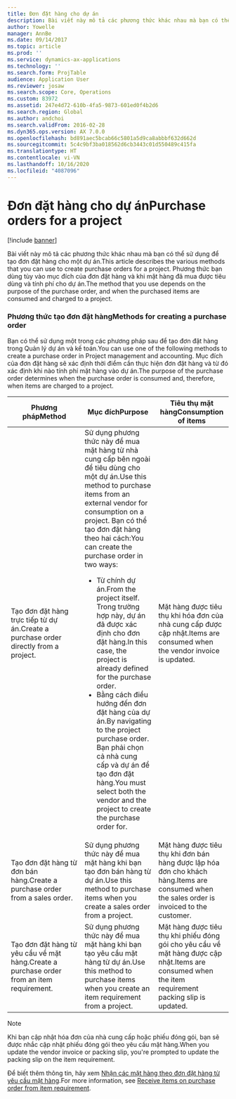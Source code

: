 ```yaml
---
title: Đơn đặt hàng cho dự án
description: Bài viết này mô tả các phương thức khác nhau mà bạn có thể sử dụng để tạo đơn đặt hàng cho một dự án. Phương thức bạn dùng tùy vào mục đích của đơn đặt hàng và khi mặt hàng đã mua được tiêu dùng và tính phí cho dự án.
author: Yowelle
manager: AnnBe
ms.date: 09/14/2017
ms.topic: article
ms.prod: ''
ms.service: dynamics-ax-applications
ms.technology: ''
ms.search.form: ProjTable
audience: Application User
ms.reviewer: josaw
ms.search.scope: Core, Operations
ms.custom: 83972
ms.assetid: 247e4d72-610b-4fa5-9873-601ed0f4b2d6
ms.search.region: Global
ms.author: andchoi
ms.search.validFrom: 2016-02-28
ms.dyn365.ops.version: AX 7.0.0
ms.openlocfilehash: bd891aec5bcab66c5801a5d9ca8abbbf632d662d
ms.sourcegitcommit: 5c4c9bf3ba018562d6cb3443c01d550489c415fa
ms.translationtype: HT
ms.contentlocale: vi-VN
ms.lasthandoff: 10/16/2020
ms.locfileid: "4087096"
---
```

# <a name="purchase-orders-for-a-project"></a><span data-ttu-id="742e5-104">Đơn đặt hàng cho dự án</span><span class="sxs-lookup"><span data-stu-id="742e5-104">Purchase orders for a project</span></span>

[!include [banner](../includes/banner.md)]

<span data-ttu-id="742e5-105">Bài viết này mô tả các phương thức khác nhau mà bạn có thể sử dụng để tạo đơn đặt hàng cho một dự án.</span><span class="sxs-lookup"><span data-stu-id="742e5-105">This article describes the various methods that you can use to create purchase orders for a project.</span></span> <span data-ttu-id="742e5-106">Phương thức bạn dùng tùy vào mục đích của đơn đặt hàng và khi mặt hàng đã mua được tiêu dùng và tính phí cho dự án.</span><span class="sxs-lookup"><span data-stu-id="742e5-106">The method that you use depends on the purpose of the purchase order, and when the purchased items are consumed and charged to a project.</span></span>

### <a name="methods-for-creating-a-purchase-order"></a><span data-ttu-id="742e5-107">Phương thức tạo đơn đặt hàng</span><span class="sxs-lookup"><span data-stu-id="742e5-107">Methods for creating a purchase order</span></span>

<span data-ttu-id="742e5-108">Bạn có thể sử dụng một trong các phương pháp sau để tạo đơn đặt hàng trong Quản lý dự án và kế toán.</span><span class="sxs-lookup"><span data-stu-id="742e5-108">You can use one of the following methods to create a purchase order in Project management and accounting.</span></span> <span data-ttu-id="742e5-109">Mục đích của đơn đặt hàng sẽ xác định thời điểm cần thực hiện đơn đặt hàng và từ đó xác định khi nào tính phí mặt hàng vào dự án.</span><span class="sxs-lookup"><span data-stu-id="742e5-109">The purpose of the purchase order determines when the purchase order is consumed and, therefore, when items are charged to a project.</span></span>

<table>
<colgroup>
<col width="33%" />
<col width="33%" />
<col width="33%" />
</colgroup>
<thead>
<tr class="header">
<th><span data-ttu-id="742e5-110">Phương pháp</span><span class="sxs-lookup"><span data-stu-id="742e5-110">Method</span></span></th>
<th><span data-ttu-id="742e5-111">Mục đích</span><span class="sxs-lookup"><span data-stu-id="742e5-111">Purpose</span></span></th>
<th><span data-ttu-id="742e5-112">Tiêu thụ mặt hàng</span><span class="sxs-lookup"><span data-stu-id="742e5-112">Consumption of items</span></span></th>
</tr>
</thead>
<tbody>
<tr class="odd">
<td><span data-ttu-id="742e5-113">Tạo đơn đặt hàng trực tiếp từ dự án.</span><span class="sxs-lookup"><span data-stu-id="742e5-113">Create a purchase order directly from a project.</span></span></td>
<td><span data-ttu-id="742e5-114">Sử dụng phương thức này để mua mặt hàng từ nhà cung cấp bên ngoài để tiêu dùng cho một dự án.</span><span class="sxs-lookup"><span data-stu-id="742e5-114">Use this method to purchase items from an external vendor for consumption on a project.</span></span> <span data-ttu-id="742e5-115">Bạn có thể tạo đơn đặt hàng theo hai cách:</span><span class="sxs-lookup"><span data-stu-id="742e5-115">You can create the purchase order in two ways:</span></span>
<ul>
<li><span data-ttu-id="742e5-116">Từ chính dự án.</span><span class="sxs-lookup"><span data-stu-id="742e5-116">From the project itself.</span></span> <span data-ttu-id="742e5-117">Trong trường hợp này, dự án đã được xác định cho đơn đặt hàng.</span><span class="sxs-lookup"><span data-stu-id="742e5-117">In this case, the project is already defined for the purchase order.</span></span></li>
<li><span data-ttu-id="742e5-118">Bằng cách điều hướng đến đơn đặt hàng của dự án.</span><span class="sxs-lookup"><span data-stu-id="742e5-118">By navigating to the project purchase order.</span></span> <span data-ttu-id="742e5-119">Bạn phải chọn cả nhà cung cấp và dự án để tạo đơn đặt hàng.</span><span class="sxs-lookup"><span data-stu-id="742e5-119">You must select both the vendor and the project to create the purchase order for.</span></span></li>
</ul></td>
<td><span data-ttu-id="742e5-120">Mặt hàng được tiêu thụ khi hóa đơn của nhà cung cấp được cập nhật.</span><span class="sxs-lookup"><span data-stu-id="742e5-120">Items are consumed when the vendor invoice is updated.</span></span></td>
</tr>
<tr class="even">
<td><span data-ttu-id="742e5-121">Tạo đơn đặt hàng từ đơn bán hàng.</span><span class="sxs-lookup"><span data-stu-id="742e5-121">Create a purchase order from a sales order.</span></span></td>
<td><span data-ttu-id="742e5-122">Sử dụng phương thức này để mua mặt hàng khi bạn tạo đơn bán hàng từ dự án.</span><span class="sxs-lookup"><span data-stu-id="742e5-122">Use this method to purchase items when you create a sales order from a project.</span></span></td>
<td><span data-ttu-id="742e5-123">Mặt hàng được tiêu thụ khi đơn bán hàng được lập hóa đơn cho khách hàng.</span><span class="sxs-lookup"><span data-stu-id="742e5-123">Items are consumed when the sales order is invoiced to the customer.</span></span></td>
</tr>
<tr class="odd">
<td><span data-ttu-id="742e5-124">Tạo đơn đặt hàng từ yêu cầu về mặt hàng.</span><span class="sxs-lookup"><span data-stu-id="742e5-124">Create a purchase order from an item requirement.</span></span></td>
<td><span data-ttu-id="742e5-125">Sử dụng phương thức này để mua mặt hàng khi bạn tạo yêu cầu mặt hàng từ dự án.</span><span class="sxs-lookup"><span data-stu-id="742e5-125">Use this method to purchase items when you create an item requirement from a project.</span></span></td>
<td><span data-ttu-id="742e5-126">Mặt hàng được tiêu thụ khi phiếu đóng gói cho yêu cầu về mặt hàng được cập nhật.</span><span class="sxs-lookup"><span data-stu-id="742e5-126">Items are consumed when the item requirement packing slip is updated.</span></span></td>
</tr>
</tbody>
</table>

> [!NOTE] 
> <span data-ttu-id="742e5-127">Khi bạn cập nhật hóa đơn của nhà cung cấp hoặc phiếu đóng gói, bạn sẽ được nhắc cập nhật phiếu đóng gói theo yêu cầu mặt hàng.</span><span class="sxs-lookup"><span data-stu-id="742e5-127">When you update the vendor invoice or packing slip, you're prompted to update the packing slip on the item requirement.</span></span>

<span data-ttu-id="742e5-128">Để biết thêm thông tin, hãy xem [Nhận các mặt hàng theo đơn đặt hàng từ yêu cầu mặt hàng](tasks/receive-items-purchase-order-item-requirement.md).</span><span class="sxs-lookup"><span data-stu-id="742e5-128">For more information, see [Receive items on purchase order from item requirement](tasks/receive-items-purchase-order-item-requirement.md).</span></span>

